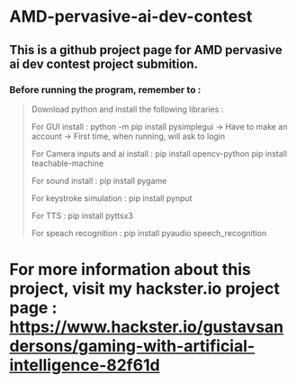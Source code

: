 # AMD-pervasive-ai-dev-contest
## This is a github project page for AMD pervasive ai dev contest project submition.

### Before running the program, remember to :
> Download python and install the following libraries :
>
> For GUI install :
> python -m pip install pysimplegui
>  -> Have to make an account
>  -> First time, when running, will ask to login
> 
> For Camera inputs and ai install :
> pip install opencv-python
> pip install teachable-machine
> 
> For sound install :
> pip install pygame
> 
> For keystroke simulation :
> pip install pynput
> 
> For TTS :
> pip install pyttsx3
> 
> For speach recognition :
> pip install pyaudio speech_recognition

# For more information about this project, visit my hackster.io project page : https://www.hackster.io/gustavsandersons/gaming-with-artificial-intelligence-82f61d
